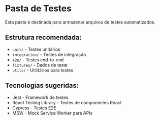 
# Pasta de Testes

Esta pasta é destinada para armazenar arquivos de testes automatizados.

## Estrutura recomendada:
- `unit/` - Testes unitários
- `integration/` - Testes de integração
- `e2e/` - Testes end-to-end
- `fixtures/` - Dados de teste
- `utils/` - Utilitários para testes

## Tecnologias sugeridas:
- Jest - Framework de testes
- React Testing Library - Testes de componentes React
- Cypress - Testes E2E
- MSW - Mock Service Worker para APIs
